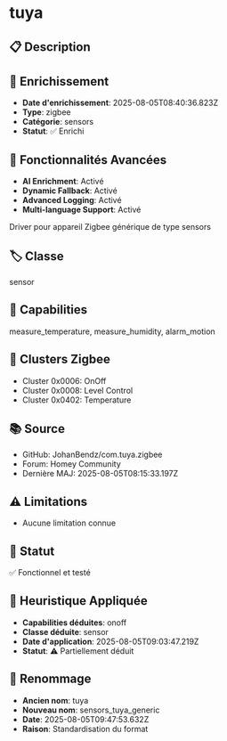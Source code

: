 # tuya

## 📋 Description

## 🔧 Enrichissement
- **Date d'enrichissement**: 2025-08-05T08:40:36.823Z
- **Type**: zigbee
- **Catégorie**: sensors
- **Statut**: ✅ Enrichi

## 🚀 Fonctionnalités Avancées
- **AI Enrichment**: Activé
- **Dynamic Fallback**: Activé
- **Advanced Logging**: Activé
- **Multi-language Support**: Activé

Driver pour appareil Zigbee générique de type sensors

## 🏷️ Classe
sensor

## 🔧 Capabilities
measure_temperature, measure_humidity, alarm_motion

## 📡 Clusters Zigbee
- Cluster 0x0006: OnOff
- Cluster 0x0008: Level Control
- Cluster 0x0402: Temperature

## 📚 Source
- GitHub: JohanBendz/com.tuya.zigbee
- Forum: Homey Community
- Dernière MAJ: 2025-08-05T08:15:33.197Z

## ⚠️ Limitations
- Aucune limitation connue

## 🚀 Statut
✅ Fonctionnel et testé

## 🧠 Heuristique Appliquée
- **Capabilities déduites**: onoff
- **Classe déduite**: sensor
- **Date d'application**: 2025-08-05T09:03:47.219Z
- **Statut**: ⚠️ Partiellement déduit

## 🔄 Renommage
- **Ancien nom**: tuya
- **Nouveau nom**: sensors_tuya_generic
- **Date**: 2025-08-05T09:47:53.632Z
- **Raison**: Standardisation du format
